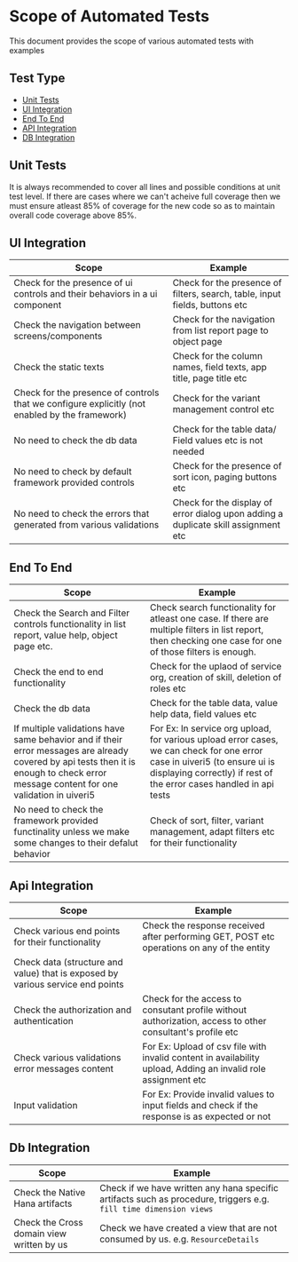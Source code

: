 # Scope of Automated Tests

This document provides the scope of various automated tests with examples

## Test Type

- [Unit Tests](#unit-tests)
- [UI Integration](#ui-integration) 
- [End To End](#end-to-end)
- [API Integration](#api-integration)
- [DB Integration](#db-integration)

## Unit Tests

It is always recommended to cover all lines and possible conditions at unit test level. If there are cases where we can't acheive full coverage then we must ensure atleast 85% of coverage for the new code so as to maintain overall code coverage above 85%.

## UI Integration

| Scope | Example | 
|------ | ------- |
| Check for the presence of ui controls and their behaviors in a ui component | Check for the presence of filters, search, table, input fields, buttons etc |
| Check the navigation between screens/components | Check for the navigation from list report page to object page |
| Check the static texts | Check for the column names, field texts, app title, page title etc |
| Check for the presence of controls that we configure explicitly (not enabled by the framework) | Check for the variant management control etc |
| No need to check the db data | Check for the table data/ Field values etc is not needed |
| No need to check by default framework provided controls | Check for the presence of sort icon, paging buttons etc |
| No need to check the errors that generated from various validations | Check for the display of error dialog upon adding a duplicate skill assignment etc |

## End To End

| Scope | Example | 
|------ | ------- |
| Check the Search and Filter controls functionality in list report, value help, object page etc. | Check search functionality for atleast one case. If there are multiple filters in list report, then checking one case for one of those filters is enough. |
| Check the end to end functionality | Check for the uplaod of service org, creation of skill, deletion of roles etc |
| Check the db data | Check for the table data, value help data, field values etc |
| If multiple validations have same behavior and if their error messages are already covered by api tests then it is enough to check error message content for one validation in uiveri5 | For Ex: In service org upload, for various upload error cases, we can check for one error case in uiveri5 (to ensure ui is displaying correctly) if rest of the error cases handled in api tests |
| No need to check the framework provided functinality unless we make some changes to their defalut behavior | Check of sort, filter, variant management, adapt filters etc for their functionality |

## Api Integration

| Scope | Example | 
|------ | ------- |
| Check various end points for their functionality | Check the response received after performing GET, POST etc operations on any of the entity |
| Check data (structure and value) that is exposed by various service end points | |
| Check the authorization and authentication | Check for the access to consutant profile without authorization, access to other consultant's profile etc |
| Check various validations error messages content | For Ex: Upload of csv file with invalid content in availability upload, Adding an invalid role assignment etc |
| Input validation | For Ex: Provide invalid values to input fields and check if the response is as expected or not |

## Db Integration

| Scope | Example | 
|------ | ------- |
| Check the Native Hana artifacts | Check if we have written any hana specific artifacts such as procedure, triggers e.g. `fill time dimension views` |
| Check the Cross domain view written by us | Check we have created a view that are not consumed by us. e.g. `ResourceDetails` |
